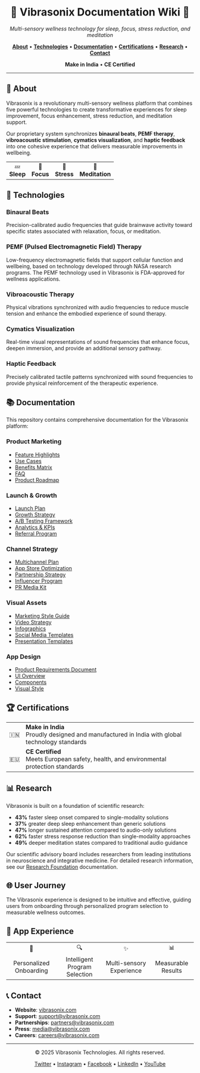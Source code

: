 <div align="center">
  <h1>🌊 Vibrasonix Documentation Wiki 🌊</h1>
  <p><em>Multi-sensory wellness technology for sleep, focus, stress reduction, and meditation</em></p>
  
  <p>
    <a href="#about"><strong>About</strong></a> •
    <a href="#technologies"><strong>Technologies</strong></a> •
    <a href="#documentation"><strong>Documentation</strong></a> •
    <a href="#certifications"><strong>Certifications</strong></a> •
    <a href="#research"><strong>Research</strong></a> •
    <a href="#contact"><strong>Contact</strong></a>
  </p>
  
  <p>
    <strong>Make in India</strong> • 
    <strong>CE Certified</strong>
  </p>
</div>

---

## 🌟 About

Vibrasonix is a revolutionary multi-sensory wellness platform that combines five powerful technologies to create transformative experiences for sleep improvement, focus enhancement, stress reduction, and meditation support.


Our proprietary system synchronizes **binaural beats**, **PEMF therapy**, **vibroacoustic stimulation**, **cymatics visualization**, and **haptic feedback** into one cohesive experience that delivers measurable improvements in wellbeing.

<div align="center">
  <table>
    <tr>
      <td align="center">💤<br><strong>Sleep</strong></td>
      <td align="center">🎯<br><strong>Focus</strong></td>
      <td align="center">🧘<br><strong>Stress</strong></td>
      <td align="center">🌟<br><strong>Meditation</strong></td>
    </tr>
  </table>
</div>

## 🔬 Technologies


### Binaural Beats
Precision-calibrated audio frequencies that guide brainwave activity toward specific states associated with relaxation, focus, or meditation.

### PEMF (Pulsed Electromagnetic Field) Therapy
Low-frequency electromagnetic fields that support cellular function and wellbeing, based on technology developed through NASA research programs. The PEMF technology used in Vibrasonix is FDA-approved for wellness applications.

### Vibroacoustic Therapy
Physical vibrations synchronized with audio frequencies to reduce muscle tension and enhance the embodied experience of sound therapy.

### Cymatics Visualization
Real-time visual representations of sound frequencies that enhance focus, deepen immersion, and provide an additional sensory pathway.

### Haptic Feedback
Precisely calibrated tactile patterns synchronized with sound frequencies to provide physical reinforcement of the therapeutic experience.

## 📚 Documentation

This repository contains comprehensive documentation for the Vibrasonix platform:

### Product Marketing
- [Feature Highlights](marketing/product_marketing/feature_highlights/)
- [Use Cases](marketing/product_marketing/use_cases/)
- [Benefits Matrix](marketing/product_marketing/benefits_matrix.md)
- [FAQ](marketing/product_marketing/faq.md)
- [Product Roadmap](marketing/product_marketing/product_roadmap_public.md)

### Launch & Growth
- [Launch Plan](marketing/launch_and_growth/launch_plan.md)
- [Growth Strategy](marketing/launch_and_growth/growth_strategy.md)
- [A/B Testing Framework](marketing/launch_and_growth/ab_testing_framework.md)
- [Analytics & KPIs](marketing/launch_and_growth/analytics_and_kpis.md)
- [Referral Program](marketing/launch_and_growth/referral_program.md)

### Channel Strategy
- [Multichannel Plan](marketing/channel_strategy/multichannel_plan.md)
- [App Store Optimization](marketing/channel_strategy/app_store_optimization.md)
- [Partnership Strategy](marketing/channel_strategy/partnership_strategy.md)
- [Influencer Program](marketing/channel_strategy/influencer_program.md)
- [PR Media Kit](marketing/channel_strategy/pr_media_kit.md)

### Visual Assets
- [Marketing Style Guide](marketing/visual_assets/marketing_style_guide.md)
- [Video Strategy](marketing/visual_assets/video_strategy/)
- [Infographics](marketing/visual_assets/infographics/)
- [Social Media Templates](marketing/visual_assets/social_media_templates.md)
- [Presentation Templates](marketing/visual_assets/presentation_templates.md)

### App Design
- [Product Requirements Document](V1-appdesign/PRD.md)
- [UI Overview](V1-appdesign/UI-overview.md)
- [Components](V1-appdesign/components.md)
- [Visual Style](V1-appdesign/visualtstyle.md)

## 🏆 Certifications

<div align="center">
  <table>
    <tr>
      <td>🇮🇳</td>
      <td><strong>Make in India</strong><br>Proudly designed and manufactured in India with global technology standards</td>
    </tr>
    <tr>
      <td>🇪🇺</td>
      <td><strong>CE Certified</strong><br>Meets European safety, health, and environmental protection standards</td>
    </tr>
  </table>
</div>

## 📊 Research

Vibrasonix is built on a foundation of scientific research:

- **43%** faster sleep onset compared to single-modality solutions
- **37%** greater deep sleep enhancement than generic solutions
- **47%** longer sustained attention compared to audio-only solutions
- **62%** faster stress response reduction than single-modality approaches
- **49%** deeper meditation states compared to traditional audio guidance


Our scientific advisory board includes researchers from leading institutions in neuroscience and integrative medicine. For detailed research information, see our [Research Foundation](marketing/soundcube/research/) documentation.

## 🌐 User Journey


The Vibrasonix experience is designed to be intuitive and effective, guiding users from onboarding through personalized program selection to measurable wellness outcomes.

## 📱 App Experience

<div align="center">
  <table>
    <tr>
      <td align="center">👋</td>
      <td align="center">🔍</td>
      <td align="center">✨</td>
      <td align="center">📊</td>
    </tr>
    <tr>
      <td align="center">Personalized Onboarding</td>
      <td align="center">Intelligent Program Selection</td>
      <td align="center">Multi-sensory Experience</td>
      <td align="center">Measurable Results</td>
    </tr>
  </table>
</div>

## 📞 Contact

- **Website**: [vibrasonix.com](https://vibrasonix.com)
- **Support**: support@vibrasonix.com
- **Partnerships**: partners@vibrasonix.com
- **Press**: media@vibrasonix.com
- **Careers**: careers@vibrasonix.com

---

<div align="center">
  <p>© 2025 Vibrasonix Technologies. All rights reserved.</p>
  <p>
    <a href="https://twitter.com/vibrasonixapp">Twitter</a> •
    <a href="https://instagram.com/vibrasonixapp">Instagram</a> •
    <a href="https://facebook.com/vibrasonixapp">Facebook</a> •
    <a href="https://linkedin.com/company/vibrasonix">LinkedIn</a> •
    <a href="https://youtube.com/c/vibrasonix">YouTube</a>
  </p>
</div>
